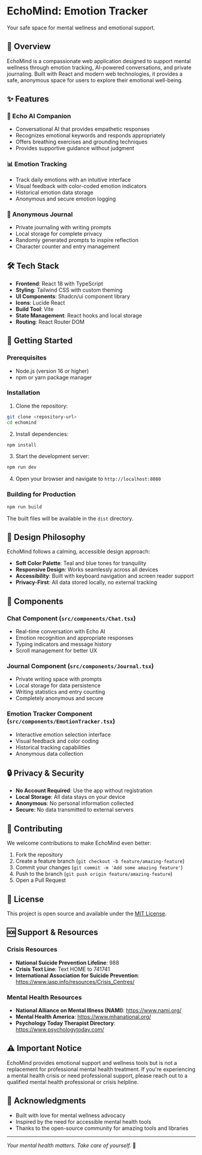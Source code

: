 
# EchoMind: Emotion Tracker

Your safe space for mental wellness and emotional support.

## 🌟 Overview

EchoMind is a compassionate web application designed to support mental wellness through emotion tracking, AI-powered conversations, and private journaling. Built with React and modern web technologies, it provides a safe, anonymous space for users to explore their emotional well-being.

## ✨ Features

### 🤖 Echo AI Companion
- Conversational AI that provides empathetic responses
- Recognizes emotional keywords and responds appropriately
- Offers breathing exercises and grounding techniques
- Provides supportive guidance without judgment

### 📊 Emotion Tracking
- Track daily emotions with an intuitive interface
- Visual feedback with color-coded emotion indicators
- Historical emotion data storage
- Anonymous and secure emotion logging

### 📝 Anonymous Journal
- Private journaling with writing prompts
- Local storage for complete privacy
- Randomly generated prompts to inspire reflection
- Character counter and entry management

## 🛠️ Tech Stack

- **Frontend**: React 18 with TypeScript
- **Styling**: Tailwind CSS with custom theming
- **UI Components**: Shadcn/ui component library
- **Icons**: Lucide React
- **Build Tool**: Vite
- **State Management**: React hooks and local storage
- **Routing**: React Router DOM

## 🚀 Getting Started

### Prerequisites

- Node.js (version 16 or higher)
- npm or yarn package manager

### Installation

1. Clone the repository:
```bash
git clone <repository-url>
cd echomind
```

2. Install dependencies:
```bash
npm install
```

3. Start the development server:
```bash
npm run dev
```

4. Open your browser and navigate to `http://localhost:8080`

### Building for Production

```bash
npm run build
```

The built files will be available in the `dist` directory.

## 🎨 Design Philosophy

EchoMind follows a calming, accessible design approach:

- **Soft Color Palette**: Teal and blue tones for tranquility
- **Responsive Design**: Works seamlessly across all devices
- **Accessibility**: Built with keyboard navigation and screen reader support
- **Privacy-First**: All data stored locally, no external tracking

## 📱 Components

### Chat Component (`src/components/Chat.tsx`)
- Real-time conversation with Echo AI
- Emotion recognition and appropriate responses
- Typing indicators and message history
- Scroll management for better UX

### Journal Component (`src/components/Journal.tsx`)
- Private writing space with prompts
- Local storage for data persistence
- Writing statistics and entry counting
- Completely anonymous and secure

### Emotion Tracker Component (`src/components/EmotionTracker.tsx`)
- Interactive emotion selection interface
- Visual feedback and color coding
- Historical tracking capabilities
- Anonymous data collection

## 🔒 Privacy & Security

- **No Account Required**: Use the app without registration
- **Local Storage**: All data stays on your device
- **Anonymous**: No personal information collected
- **Secure**: No data transmitted to external servers

## 🤝 Contributing

We welcome contributions to make EchoMind even better:

1. Fork the repository
2. Create a feature branch (`git checkout -b feature/amazing-feature`)
3. Commit your changes (`git commit -m 'Add some amazing feature'`)
4. Push to the branch (`git push origin feature/amazing-feature`)
5. Open a Pull Request

## 📄 License

This project is open source and available under the [MIT License](LICENSE).

## 🆘 Support & Resources

### Crisis Resources
- **National Suicide Prevention Lifeline**: 988
- **Crisis Text Line**: Text HOME to 741741
- **International Association for Suicide Prevention**: https://www.iasp.info/resources/Crisis_Centres/

### Mental Health Resources
- **National Alliance on Mental Illness (NAMI)**: https://www.nami.org/
- **Mental Health America**: https://www.mhanational.org/
- **Psychology Today Therapist Directory**: https://www.psychologytoday.com/

## ⚠️ Important Notice

EchoMind provides emotional support and wellness tools but is not a replacement for professional mental health treatment. If you're experiencing a mental health crisis or need professional support, please reach out to a qualified mental health professional or crisis helpline.

## 🙏 Acknowledgments

- Built with love for mental wellness advocacy
- Inspired by the need for accessible mental health tools
- Thanks to the open-source community for amazing tools and libraries

---

*Your mental health matters. Take care of yourself.* 💚
